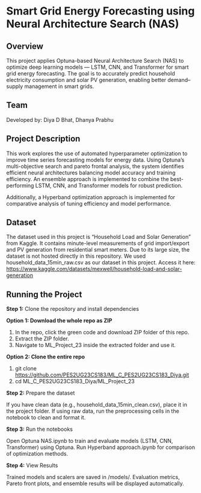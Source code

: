# **Smart Grid Energy Forecasting using Neural Architecture Search (NAS)**

## **Overview**

This project applies Optuna-based Neural Architecture Search (NAS) to optimize deep learning models — LSTM, CNN, and Transformer for smart grid energy forecasting.
The goal is to accurately predict household electricity consumption and solar PV generation, enabling better demand–supply management in smart grids.

## **Team**

Developed by: Diya D Bhat, Dhanya Prabhu

## **Project Description**

This work explores the use of automated hyperparameter optimization to improve time series forecasting models for energy data.
Using Optuna’s multi-objective search and pareto frontal analysis, the system identifies efficient neural architectures balancing model accuracy and training efficiency. An ensemble approach is implemented to combine the best-performing LSTM, CNN, and Transformer models for robust prediction.

Additionally, a Hyperband optimization approach is implemented for comparative analysis of tuning efficiency and model performance.

## **Dataset**

The dataset used in this project is “Household Load and Solar Generation” from Kaggle.
It contains minute-level measurements of grid import/export and PV generation from residential smart meters.
Due to its large size, the dataset is not hosted directly in this repository. We used household_data_15min_raw.csv as our dataset in this project.
Access it here:
https://www.kaggle.com/datasets/mexwell/household-load-and-solar-generation

## **Running the Project**

**Step 1:** Clone the repository and install dependencies

**Option 1: Download the whole repo as ZIP**

1. In the repo, click the green code and download ZIP folder of this repo.
2. Extract the ZIP folder.
3. Navigate to ML_Project_23 inside the extracted folder and use it.

**Option 2: Clone the entire repo**
1. git clone https://github.com/PES2UG23CS183/ML_C_PES2UG23CS183_Diya.git
2. cd ML_C_PES2UG23CS183_Diya/ML_Project_23

**Step 2:** Prepare the dataset

If you have clean data (e.g., household_data_15min_clean.csv), place it in the project folder.
If using raw data, run the preprocessing cells in the notebook to clean and format it.

**Step 3:** Run the notebooks

Open Optuna NAS.ipynb to train and evaluate models (LSTM, CNN, Transformer) using Optuna.
Run Hyperband approach.ipynb for comparison of optimization methods.

**Step 4:** View Results

Trained models and scalers are saved in /models/.
Evaluation metrics, Pareto front plots, and ensemble results will be displayed automatically.
